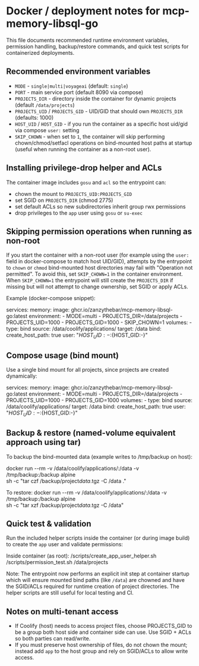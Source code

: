 # Docker / deployment notes for mcp-memory-libsql-go

This file documents recommended runtime environment variables, permission handling,
backup/restore commands, and quick test scripts for containerized deployments.

## Recommended environment variables

- `MODE` - `single|multi|voyageai` (default: `single`)
- `PORT` - main service port (default 8090 via compose)
- `PROJECTS_DIR` - directory inside the container for dynamic projects (default `/data/projects`)
- `PROJECTS_UID` / `PROJECTS_GID` - UID/GID that should own `PROJECTS_DIR` (defaults: 1000)
- `HOST_UID` / `HOST_GID` - if you run the container as a specific host uid/gid via compose `user:` setting
- `SKIP_CHOWN` - when set to `1`, the container will skip performing chown/chmod/setfacl operations
  on bind-mounted host paths at startup (useful when running the container as a non-root user).

## Installing privilege-drop helper and ACLs

The container image includes `gosu` and `acl` so the entrypoint can:

- chown the mount to `PROJECTS_UID:PROJECTS_GID`
- set SGID on `PROJECTS_DIR` (chmod 2775)
- set default ACLs so new subdirectories inherit group rwx permissions
- drop privileges to the `app` user using `gosu` or `su-exec`

## Skipping permission operations when running as non-root

If you start the container with a non-root user (for example using the
`user:` field in docker-compose to match host UID/GID), attempts by the
entrypoint to `chown` or `chmod` bind-mounted host directories may fail with
"Operation not permitted". To avoid this, set `SKIP_CHOWN=1` in the container
environment. When `SKIP_CHOWN=1` the entrypoint will still create the
`PROJECTS_DIR` if missing but will not attempt to change ownership, set SGID
or apply ACLs.

Example (docker-compose snippet):

services:
memory:
image: ghcr.io/zanzythebar/mcp-memory-libsql-go:latest
environment: - MODE=multi - PROJECTS_DIR=/data/projects - PROJECTS_UID=1000 - PROJECTS_GID=1000 - SKIP_CHOWN=1
volumes: - type: bind
source: /data/coolify/applications/<id>
target: /data
bind:
create_host_path: true
user: "${HOST_UID:-}:${HOST_GID:-}"

## Compose usage (bind mount)

Use a single bind mount for all projects, since projects are created dynamically:

services:
memory:
image: ghcr.io/zanzythebar/mcp-memory-libsql-go:latest
environment: - MODE=multi - PROJECTS_DIR=/data/projects - PROJECTS_UID=1000 - PROJECTS_GID=1000
volumes: - type: bind
source: /data/coolify/applications/<id>
target: /data
bind:
create_host_path: true
user: "${HOST_UID:-}:${HOST_GID:-}"

## Backup & restore (named-volume equivalent approach using tar)

To backup the bind-mounted data (example writes to /tmp/backup on host):

docker run --rm -v /data/coolify/applications/<id>:/data -v /tmp/backup:/backup alpine \
 sh -c "tar czf /backup/project*data*<id>.tgz -C /data ."

To restore:
docker run --rm -v /data/coolify/applications/<id>:/data -v /tmp/backup:/backup alpine \
 sh -c "tar xzf /backup/project*data*<id>.tgz -C /data"

## Quick test & validation

Run the included helper scripts inside the container (or during image build) to
create the `app` user and validate permissions:

Inside container (as root):
/scripts/create_app_user_helper.sh
/scripts/permission_test.sh /data/projects

Note: The entrypoint now performs an explicit init step at container startup
which will ensure mounted bind paths (like `/data`) are chowned and have the
SGID/ACLs required for runtime creation of project directories. The helper
scripts are still useful for local testing and CI.

## Notes on multi-tenant access

- If Coolify (host) needs to access project files, choose PROJECTS_GID to be a
  group both host side and container side can use. Use SGID + ACLs so both
  parties can read/write.
- If you must preserve host ownership of files, do not chown the mount; instead
  add `app` to the host group and rely on SGID/ACLs to allow write access.
